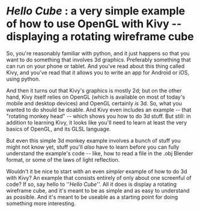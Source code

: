 # _Hello_ _Cube_ : a very simple example of how to use OpenGL with Kivy -- displaying a rotating wireframe cube

So, you're reasonably familiar with python, and it just happens so that you want to do something that involves 3d graphics. Preferably something that can run on your phone or tablet. And you've read about this thing called Kivy, and you've read that it allows you to write an app for Android or iOS, using python.
	
And then it turns out that Kivy's graphics is mostly 2d; but on the other hand, Kivy itself relies on OpenGL (which is available on most of today's mobile and desktop devices) and OpenGL certainly _is_ 3d. So, what you wanted to do should be doable. And Kivy even includes an example -- that "rotating monkey head" -- which shows you how to do 3d stuff. But still: in addition to learning Kivy, it looks like you'll need to learn at least the very basics of OpenGL, and its GLSL language.

But even this simple 3d monkey example involves a bunch of stuff you might not know yet, stuff you'll _also_ have to learn before you can fully understand the example's code -- like, how to read a file in the .obj Blender format, or some of the laws of light reflection.

Wouldn't it be nice to start with an even _simpler_ example of how to do 3d with Kivy? An example that consists entirely of only about one screenful of code? If so, say hello to ''_Hello_ _Cube_''. All it does is display a rotating wireframe cube, and it's meant to be as simple and as easy to understand as possible. And it's meant to be useable as a starting point for doing something more interesting.
